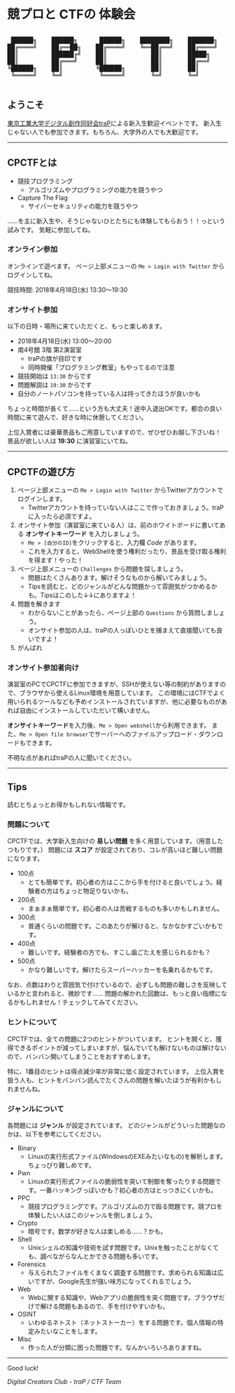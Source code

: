# 競プロと CTFの 体験会

<pre style='display: inline-block; font-family: "DejaVu Sans Mono", "Everson Mono", FreeMono, Menlo, Terminal, monospace, "Apple Symbols";'>
 ██████╗    ██████╗      ██████╗    ████████╗    ███████╗
██╔════╝    ██╔══██╗    ██╔════╝    ╚══██╔══╝    ██╔════╝
██║         ██████╔╝    ██║            ██║       █████╗
██║         ██╔═══╝     ██║            ██║       ██╔══╝
╚██████╗    ██║         ╚██████╗       ██║       ██║
 ╚═════╝    ╚═╝          ╚═════╝       ╚═╝       ╚═╝
</pre>

## ようこそ

[東京工業大学デジタル創作同好会traP](https://trap.jp/)による新入生歓迎イベントです。
新入生じゃない人でも参加できます。もちろん、大学外の人でも大歓迎です。

-----

## CPCTFとは

- 競技プログラミング
	- アルゴリズムやプログラミングの能力を競うやつ
- Capture The Flag
	- サイバーセキュリティの能力を競うやつ

……を主に新入生や、そうじゃないひとたちにも体験してもらおう！！っという試みです。
気軽に参加してね。

### オンライン参加

オンラインで遊べます。
ページ上部メニューの `Me > Login with Twitter` からログインしてね。

競技時間: 2018年4月18日(水) 13:30〜19:30

### オンサイト参加

以下の日時・場所に来ていただくと、もっと楽しめます。

- 2018年4月18日(水) 13:00〜20:00
- 南4号館 3階 第2演習室
	- traPの旗が目印です
	- 同時開催「プログラミング教室」もやってるので注意
- 競技開始は `13:30` からです
- 問題解説は `19:30` からです
- 自分のノートパソコンを持っている人は持ってきたほうが良いかも

ちょっと時間が長くて……という方も大丈夫！途中入退出OKです。都合の良い時間に来て遊んで、好きな時に休憩してください。

上位入賞者には豪華景品もご用意していますので、ぜひぜひお越し下さいね！
景品が欲しい人は **19:30** に演習室にいてね。

-----

## CPCTFの遊び方

1. ページ上部メニューの `Me > Login with Twitter` からTwitterアカウントでログインします。
	- Twitterアカウントを持っていない人はここで作っておきましょう。traPに入ったら必須ですよ。
1. オンサイト参加（演習室に来ている人）は、前のホワイトボードに書いてある **オンサイトキーワード** を入力しましょう。
	- `Me > [自分のID]`をクリックすると、入力欄 _Code_ があります。
	- これを入力すると、WebShellを使う権利だったり、景品を受け取る権利を得ます！やった！
1. ページ上部メニューの `Challenges` から問題を探しましょう。
	- 問題はたくさんあります。解けそうなものから解いてみましょう。
	- Tipsを読むと、どのジャンルがどんな問題かって雰囲気がつかめるかも。Tipsはこのした↓↓にありますよ！
1. 問題を解きます
	- わからないことがあったら、ページ上部の `Questions` から質問しましょう。
	- オンサイト参加の人は、traPの人っぽいひとを捕まえて直接聞いても良いですよ！
1. がんばれ

### オンサイト参加者向け

演習室のPCでCPCTFに参加できますが、SSHが使えない等の制約がありますので、ブラウザから使えるLinux環境を用意しています。
この環境にはCTFでよく用いられるツールなども予めインストールされていますが、他に必要なものがあれば自由にインストールしていただいて構いません。

**オンサイトキーワード**を入力後、`Me > Open webshell`から利用できます。
また、`Me > Open file browser`でサーバーへのファイルアップロード・ダウンロードもできます。

不明な点があればtraPの人に聞いてください。

-----

## Tips

読むとちょっとお得かもしれない情報です。

### 問題について

CPCTFでは、大学新入生向けの **易しい問題** を多く用意しています。（用意したつもりです。）
問題には **スコア** が設定されており、コレが高いほど難しい問題になります。

- 100点
	- とても簡単です。初心者の方はここから手を付けると良いでしょう。経験者の方はちょっと物足りないかも。
- 200点
	- まぁまぁ簡単です。初心者の人は苦戦するものも多いかもしれません。
- 300点
	- 普通くらいの問題です。このあたりが解けると、なかなかすごいかもです。
- 400点
	- 難しいです。経験者の方でも、すこし歯ごたえを感じられるかも？
- 500点
	- かなり難しいです。解けたらスーパーハッカーを名乗れるかもです。

なお、点数はわりと雰囲気で付けているので、必ずしも問題の難しさを反映しているかと言われると、微妙です……
問題の解かれた回数は、もっと良い指標になるかもしれません！チェックしてみてください。

### ヒントについて

CPCTFでは、全ての問題に2つのヒントがついています。
ヒントを開くと、獲得できるポイントが減ってしまいますが、悩んでいても解けないものは解けないので、バンバン開いてしまうことをおすすめします。

特に、1番目のヒントは得点減少率が非常に低く設定されています。
上位入賞を狙う人も、ヒントをバンバン読んでたくさんの問題を解いたほうが有利かもしれませんね。

### ジャンルについて

各問題には **ジャンル** が設定されています。
どのジャンルがどういった問題なのかは、以下を参考にしてください。

- <span class="chal-name-Binary">Binary</span>
	- Linuxの実行形式ファイル(WindowsのEXEみたいなもの)を解析します。ちょっぴり難しめです。
- <span class="chal-name-Pwn">Pwn</span>
	- Linuxの実行形式ファイルの脆弱性を突いて制御を奪ったりする問題です。一番ハッキングっぽいかも？初心者の方はとっつきにくいかも。
- <span class="chal-name-PPC">PPC</span>
	- 競技プログラミングです。アルゴリズムの力で殴る問題です。競プロを体験したい人はこのジャンルを倒しましょう。
- <span class="chal-name-Crypto">Crypto</span>
	- 暗号です。数学が好きな人は楽しめる……？かも。
- <span class="chal-name-Shell">Shell</span>
	- Unixシェルの知識や技術を試す問題です。Unixを触ったことがなくても、調べながらなんとかできる問題も多いです。
- <span class="chal-name-Forensics">Forensics</span>
	- 与えられたファイルをくまなく調査する問題です。求められる知識は広いですが、Google先生が強い味方になってくれるでしょう。
- <span class="chal-name-Web">Web</span>
	- Webに関する知識や、Webアプリの脆弱性を突く問題です。ブラウザだけで解ける問題もあるので、手を付けやすいかも。
- <span class="chal-name-OSINT">OSINT</span>
	- いわゆるネトスト（ネットストーカー）をする問題です。個人情報の特定みたいなことをします。
- <span class="chal-name-Misc">Misc</span>
	- 作った人が分類に困った問題です。なんかいろいろありますね。

-----

Good luck!

_Digital Creators Club - traP / CTF Team_

